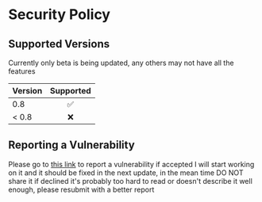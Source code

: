 # Security Policy

## Supported Versions

Currently only beta is being updated, any others may not have all the features

| Version | Supported          |
| :------ | :----------------: |
| 0.8     | :white_check_mark: |
| < 0.8   | :x:                |

## Reporting a Vulnerability

Please go to [this link](https://github.com/kellentow/Casm-CPU-Tools/security/advisories/new) to report a vulnerability
if accepted I will start working on it and it should be fixed in the next update, in the mean time DO NOT share it
if declined it's probably too hard to read or doesn't describe it well enough, please resubmit with a better report
